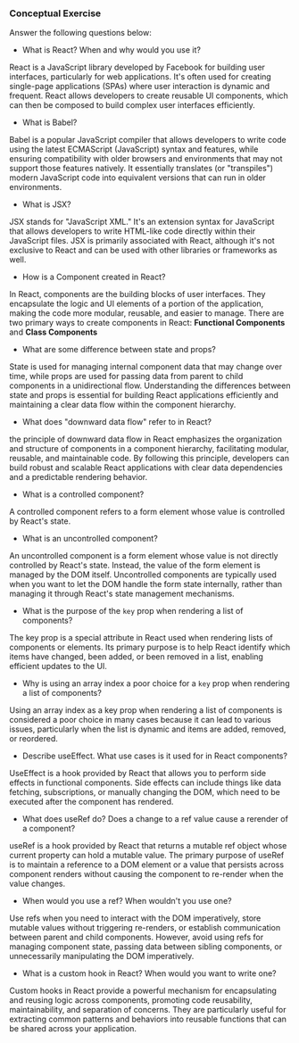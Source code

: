 ### Conceptual Exercise

Answer the following questions below:

- What is React? When and why would you use it?

React is a JavaScript library developed by Facebook for building user interfaces, particularly for web applications. It's often used for creating single-page applications (SPAs) where user interaction is dynamic and frequent. React allows developers to create reusable UI components, which can then be composed to build complex user interfaces efficiently.

- What is Babel?

Babel is a popular JavaScript compiler that allows developers to write code using the latest ECMAScript (JavaScript) syntax and features, while ensuring compatibility with older browsers and environments that may not support those features natively. It essentially translates (or "transpiles") modern JavaScript code into equivalent versions that can run in older environments.

- What is JSX?

JSX stands for "JavaScript XML." It's an extension syntax for JavaScript that allows developers to write HTML-like code directly within their JavaScript files. JSX is primarily associated with React, although it's not exclusive to React and can be used with other libraries or frameworks as well.


- How is a Component created in React?


In React, components are the building blocks of user interfaces. They encapsulate the logic and UI elements of a portion of the application, making the code more modular, reusable, and easier to manage. There are two primary ways to create components in React: **Functional Components** and **Class Components**

- What are some difference between state and props?


State is used for managing internal component data that may change over time, while props are used for passing data from parent to child components in a unidirectional flow. Understanding the differences between state and props is essential for building React applications efficiently and maintaining a clear data flow within the component hierarchy.

- What does "downward data flow" refer to in React?

the principle of downward data flow in React emphasizes the organization and structure of components in a component hierarchy, facilitating modular, reusable, and maintainable code. By following this principle, developers can build robust and scalable React applications with clear data dependencies and a predictable rendering behavior.

- What is a controlled component?

A controlled component refers to a form element whose value is controlled by React's state. 

- What is an uncontrolled component?

An uncontrolled component is a form element whose value is not directly controlled by React's state. Instead, the value of the form element is managed by the DOM itself. Uncontrolled components are typically used when you want to let the DOM handle the form state internally, rather than managing it through React's state management mechanisms.

- What is the purpose of the `key` prop when rendering a list of components?

The key prop is a special attribute in React used when rendering lists of components or elements. Its primary purpose is to help React identify which items have changed, been added, or been removed in a list, enabling efficient updates to the UI.

- Why is using an array index a poor choice for a `key` prop when rendering a list of components?

Using an array index as a key prop when rendering a list of components is considered a poor choice in many cases because it can lead to various issues, particularly when the list is dynamic and items are added, removed, or reordered.

- Describe useEffect.  What use cases is it used for in React components?

UseEffect is a hook provided by React that allows you to perform side effects in functional components. Side effects can include things like data fetching, subscriptions, or manually changing the DOM, which need to be executed after the component has rendered.


- What does useRef do?  Does a change to a ref value cause a rerender of a component?


useRef is a hook provided by React that returns a mutable ref object whose current property can hold a mutable value. The primary purpose of useRef is to maintain a reference to a DOM element or a value that persists across component renders without causing the component to re-render when the value changes.

- When would you use a ref? When wouldn't you use one?

Use refs when you need to interact with the DOM imperatively, store mutable values without triggering re-renders, or establish communication between parent and child components. However, avoid using refs for managing component state, passing data between sibling components, or unnecessarily manipulating the DOM imperatively.

- What is a custom hook in React? When would you want to write one?

Custom hooks in React provide a powerful mechanism for encapsulating and reusing logic across components, promoting code reusability, maintainability, and separation of concerns. They are particularly useful for extracting common patterns and behaviors into reusable functions that can be shared across your application.
